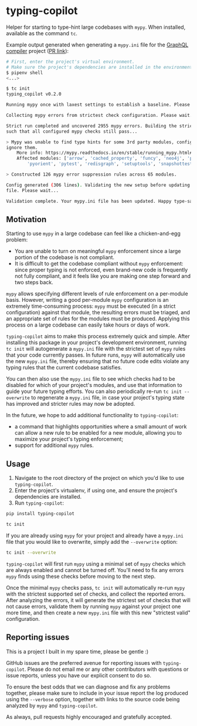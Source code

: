 # typing-copilot

Helper for starting to type-hint large codebases with `mypy`. When installed, available as the command `tc`.

Example output generated when generating a `mypy.ini` file for the [GraphQL compiler](https://github.com/kensho-technologies/graphql-compiler) project ([PR link](https://github.com/kensho-technologies/graphql-compiler/pull/876)):
```bash
# First, enter the project's virtual environment.
# Make sure the project's dependencies are installed in the environment!
$ pipenv shell
<...>

$ tc init
typing_copilot v0.2.0

Running mypy once with laxest settings to establish a baseline. Please wait...

Collecting mypy errors from strictest check configuration. Please wait...

Strict run completed and uncovered 2955 mypy errors. Building the strictest mypy config
such that all configured mypy checks still pass...

> Mypy was unable to find type hints for some 3rd party modules, configuring mypy to
ignore them.
    More info: https://mypy.readthedocs.io/en/stable/running_mypy.html#missing-imports
    Affected modules: ['arrow', 'cached_property', 'funcy', 'neo4j', 'parameterized',
        'pyorient', 'pytest', 'redisgraph', 'setuptools', 'snapshottest', 'sqlalchemy']

> Constructed 126 mypy error suppression rules across 65 modules.

Config generated (306 lines). Validating the new setup before updating your mypy.ini
file. Please wait...

Validation complete. Your mypy.ini file has been updated. Happy type-safe coding!
```

## Motivation

Starting to use `mypy` in a large codebase can feel like a chicken-and-egg problem:
- You are unable to turn on meaningful `mypy` enforcement since a large portion of the codebase is not compliant.
- It is difficult to get the codebase compliant without `mypy` enforcement: since proper typing is not enforced, even brand-new code is frequently not fully compliant, and it feels like you are making one step forward and two steps back.

`mypy` allows specifying different levels of rule enforcement on a per-module basis. However, writing a good per-module `mypy` configuration is an extremely time-consuming process: `mypy` must be executed (in a strict configuration) against that module, the resulting errors must be triaged, and an appropriate set of rules for the modules must be produced. Applying this process on a large codebase can easily take hours or days of work.

`typing-copilot` aims to make this process extremely quick and simple. After installing this package in your project's development environment, running `tc init` will autogenerate a `mypy.ini` file with the strictest set of `mypy` rules that your code currently passes. In future runs, `mypy` will automatically use the new `mypy.ini` file, thereby ensuring that no future code edits violate any typing rules that the current codebase satisfies.

You can then also use the `mypy.ini` file to see which checks had to be disabled for which of your project's modules, and use that information to guide your future typing efforts. You can also periodically re-run `tc init --overwrite` to regenerate a `mypy.ini` file, in case your project's typing state has improved and stricter rules may now be adopted.

In the future, we hope to add additional functionality to `typing-copilot`:
- a command that highlights opportunities where a small amount of work can allow a new rule to be enabled for a new module, allowing you to maximize your project's typing enforcement;
- support for additional `mypy` rules.

## Usage

1. Navigate to the root directory of the project on which you'd like to use `typing-copilot`.
2. Enter the project's virtualenv, if using one, and ensure the project's dependencies are installed.
3. Run `typing-copilot`:
```bash
pip install typing-copilot

tc init
```

If you are already using `mypy` for your project and already have a `mypy.ini` file that you would like to overwrite, simply add the `--overwrite` option:
```bash
tc init --overwrite
```

`typing-copilot` will first run `mypy` using a minimal set of `mypy` checks which are always enabled and cannot be turned off. You'll need to fix any errors `mypy` finds using these checks before moving to the next step.

Once the minimal `mypy` checks pass, `tc init` will automatically re-run `mypy` with the strictest supported set of checks, and collect the reported errors. After analyzing the errors, it will generate the strictest set of checks that will not cause errors, validate them by running `mypy` against your project one more time, and then create a new `mypy.ini` file with this new "strictest valid" configuration.

## Reporting issues

This is a project I built in my spare time, please be gentle :)

GitHub issues are the preferred avenue for reporting issues with `typing-copilot`. Please do not email me or any other contributors with questions or issue reports, unless you have our explicit consent to do so.

To ensure the best odds that we can diagnose and fix any problems together, please make sure to include in your issue report the log produced using the `--verbose` option, together with links to the source code being analyzed by `mypy` and `typing-copilot`.

As always, pull requests highly encouraged and gratefully accepted.
